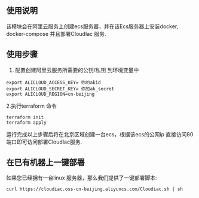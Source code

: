 ## 使用说明

该模块会在阿里云服务上创建ecs服务器，并在该Ecs服务器上安装docker, docker-compose 并且部署CloudIac 服务.


## 使用步骤

1. 配置创建阿里云服务所需要的公钥/私钥 到环境变量中
```
export ALICLOUD_ACCESS_KEY= 你的akid
export ALICLOUD_SECRET_KEY= 你的ak_secret
export ALICLOUD_REGION=cn-beijing
```
2.执行terraform 命令
```
terraform init
terraform apply
```

运行完成以上步骤后将在北京区域创建一台ecs，根据该ecs的公网ip 直接访问80端口即可访问部署CloudIac服务.



## 在已有机器上一键部署

如果您已经拥有一台linux 服务器，那么我们提供了一键部署脚本:
```
curl https://cloudiac.oss-cn-beijing.aliyuncs.com/Cloudiac.sh | sh
```
